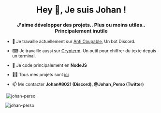 <h1 align="center">Hey 👋, Je suis Johan !</h1>
<h3 align="center">J'aime développer des projets.. Plus ou moins utiles.. Principalement inutile</h3>

- 🔭 Je travaille actuellement sur [Anti Coupable](https://anticoupable.tk), Un bot Discord.

- ⌨ Je travaille aussi sur [Crypterm](https://github.com/johan-perso/crypterm), Un outil pour chiffrer du texte depuis un terminal.

- 🌱 Je code principalement en **NodeJS**

- 👨‍💻 Tous mes projets sont [ici](https://johan-perso.tk)

- 📫 Me contacter **Johan#8021 (Discord), @Johan_Perso (Twitter)**

<p>&nbsp;<img align="center" src="https://github-readme-stats.vercel.app/api?username=johan-perso&show_icons=true&locale=en" alt="johan-perso" /></p>

<p><img align="left" src="https://github-readme-stats.vercel.app/api/top-langs?username=johan-perso&show_icons=true&locale=en&layout=compact" alt="johan-perso" /></p>

<!-- Fait avec https://rahuldkjain.github.io/gh-profile-readme-generator -->
